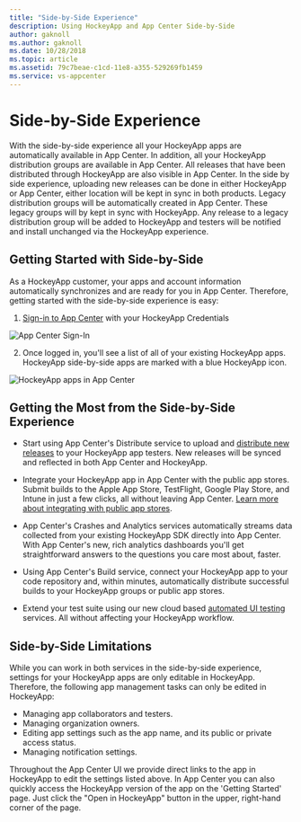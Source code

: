 ```yaml
---
title: "Side-by-Side Experience"
description: Using HockeyApp and App Center Side-by-Side
author: gaknoll
ms.author: gaknoll
ms.date: 10/28/2018
ms.topic: article
ms.assetid: 79c7beae-c1cd-11e8-a355-529269fb1459
ms.service: vs-appcenter
---
```


# Side-by-Side Experience

With the side-by-side experience all your HockeyApp apps are automatically available in App Center. In addition, all your HockeyApp distribution groups are available in App Center. All releases that have been distributed through HockeyApp are also visible in App Center.
In the side by side experience, uploading new releases can be done in either HockeyApp or App Center, either location will be kept in sync in both products. Legacy distribution groups will be automatically created in App Center. These legacy groups will by kept in sync with HockeyApp. Any release to a legacy distribution group will be added to HockeyApp and testers will be notified and install unchanged via the HockeyApp experience.

## Getting Started with Side-by-Side

As a HockeyApp customer, your apps and account information automatically synchronizes and are ready for you in App Center. Therefore, getting started with the side-by-side experience is easy:

1. [Sign-in to App Center](https://appcenter.ms/login?utm_medium=referral_link&utm_source=Hockey%20App) with your HockeyApp Credentials

![App Center Sign-In](~/migration/hockeyapp/images/appcenter-sign-in.png)

2. Once logged in, you'll see a list of all of your existing HockeyApp apps. HockeyApp side-by-side apps are marked with a blue HockeyApp icon. 

![HockeyApp apps in App Center](~/migration/hockeyapp/images/hockeyapp-apps-in-appcenter.png)

## Getting the Most from the Side-by-Side Experience

* Start using App Center's Distribute service to upload and [distribute new releases](~/migration/hockeyapp/distribution.md) to your HockeyApp app testers. New releases will be synced and reflected in both App Center and HockeyApp. 

* Integrate your HockeyApp app in App Center with the public app stores. Submit builds to the Apple App Store, TestFlight, Google Play Store, and Intune in just a few clicks, all without leaving App Center. [Learn more about integrating with public app stores](~/distribution/stores/index.md).

* App Center's Crashes and Analytics services automatically streams data collected from your existing HockeyApp SDK directly into App Center. With App Center's new, rich analytics dashboards you'll get straightforward answers to the questions you care most about, faster.

* Using App Center's Build service, connect your HockeyApp app to your code repository and, within minutes, automatically distribute successful builds to your HockeyApp groups or public app stores.

* Extend your test suite using our new cloud based [automated UI testing](~/test-cloud/index.md) services. All without affecting your HockeyApp workflow.

## Side-by-Side Limitations

While you can work in both services in the side-by-side experience, settings for your HockeyApp apps are only editable in HockeyApp. Therefore, the following app management tasks can only be edited in HockeyApp:

* Managing app collaborators and testers.
* Managing organization owners.
* Editing app settings such as the app name, and its public or private access status. 
* Managing notification settings.

Throughout the App Center UI we provide direct links to the app in HockeyApp to edit the settings listed above. In App Center you can also quickly access the HockeyApp version of the app on the 'Getting Started' page. Just click the "Open in HockeyApp" button in the upper, right-hand corner of the page.
